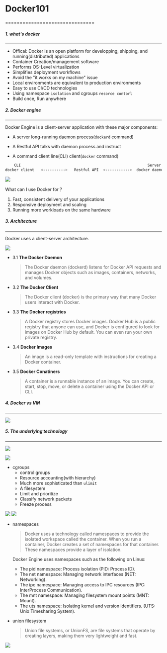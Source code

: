 # Docker101
===============================


##### 1. what's docker
---------------

* Offical: Docker is an open platform for developping, shipping, and running(distributed) applications
* Container Creation/management software
* Performs OS-Level virtualization
* Simplifies deployment workflows
* Avoid the "it works on my machine" issue
* Local environments are equivalent to production environments
* Easy to use CI/CD technologies
* Using namespace `isolation` and cgroups `resorce contorl`
* Build once, Run anywhere

##### 2. Docker engine
---------------

Docker Engine is a client-server application with these major components:

* A server long-running daemon process(`dockerd` command)

* A Restful API talks with daemon process and instruct

* A command client line(CLI) client(`docker` command)

```bash
    CLI                                                         Server 
docker client   <---------->   Restful API  <----------->  docker daemon
```

![](images/docker-engine.png) 

What can I use Docker for？

1. Fast, consistent delivery of your applications
2. Responsive deployment and scaling
3. Running more workloads on the same hardware

##### 3. Architecture
---------------

Docker uses a client-server architecture.

![](images/architecture.png)

* 3.1 **The Docker Daemon**

    > The Docker daemon (dockerd) listens for Docker API requests and manages Docker objects such as images, containers, networks, and volumes.

* 3.2 **The Docker Client**

    > The Docker client (docker) is the primary way that many Docker users interact with Docker.

* 3.3 **The Docker registries**

    > A Docker registry stores Docker images. Docker Hub is a public registry that anyone can use, and Docker is configured to look for images on Docker Hub by default. You can even run your own private registry.

* 3.4 **Docker Images**
    > An image is a read-only template with instructions for creating a Docker container.

* 3.5 **Docker Conatiners**
    > A container is a runnable instance of an image. You can create, start, stop, move, or delete a container using the Docker API or CLI.

##### 4. Docker vs VM
---------------

![](images/dockervsvm.jpg)

##### 5. The underlying technology
---------------

![](images/libcontainer.jpg)

![](images/kernel.png)

* cgroups
    * control groups
    * Resource accounting(with hierarchy)
    * Much more sophisticated than `ulimit`
    * A filesystem
    * Limit and prioritize 
    * Classify network packets
    * Freeze process

![](images/cgroups.jpg)
![](images/cgroups.png)

* namespaces
    > Docker uses a technology called namespaces to provide the isolated workspace called the container. When you run a container, Docker creates a set of namespaces for that container. These namespaces provide a layer of isolation.

    Docker Engine uses namespaces such as the following on Linux:

    * The pid namespace: Process isolation (PID: Process ID).
    * The net namespace: Managing network interfaces (NET: Networking).
    * The ipc namespace: Managing access to IPC resources (IPC: InterProcess Communication).
    * The mnt namespace: Managing filesystem mount points (MNT: Mount).
    * The uts namespace: Isolating kernel and version identifiers. (UTS: Unix Timesharing System).

* union filesystem

    > Union file systems, or UnionFS, are file systems that operate by creating layers, making them very lightweight and fast.

![](unionfs.png)